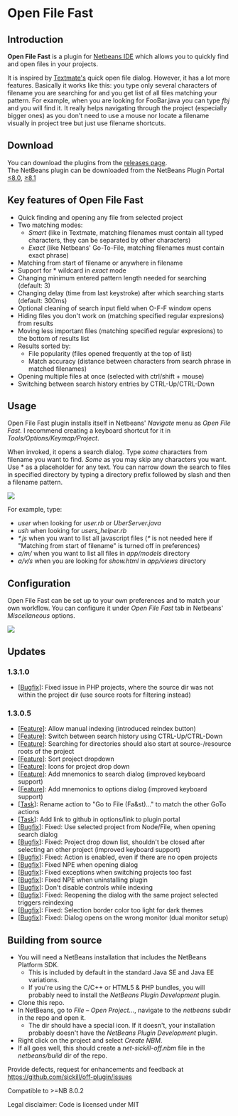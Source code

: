 <h1>Open File Fast</h1>
<h2>Introduction</h2>
<p><strong>Open File Fast</strong> is a plugin for <a href="http://netbeans.org">Netbeans IDE</a> which allows you to quickly find and open files in your projects.</p>
<p>It is inspired by <a href="http://macromates.com/">Textmate's</a> quick open file dialog. However, it has a lot more features. Basically it works like this: you type only several characters of filename you are searching for and you get list of all files matching your pattern. For example, when you are looking for FooBar.java you can type <em>fbj</em> and you will find it. It really helps navigating through the project (especially bigger ones) as you don't need to use a mouse nor locate a filename visually in project tree but just use filename shortcuts.</p>
<h2>Download</h2>
<p>You can download the plugins from the <a href="https://github.com/sickill/off-plugin/releases">releases page</a>.<br>
The NetBeans plugin can be downloaded from the NetBeans Plugin Portal <a href="http://plugins.netbeans.org/plugin/16495/open-file-fast">&le;8.0</a>, <a href="http://plugins.netbeans.org/plugin/63478/open-file-fast">&ge;8.1</a></p>


<h2>Key features of Open File Fast</h2>
<ul>
	<li>Quick finding and opening any file from selected project</li>
	<li>Two matching modes:
	<ul>
		<li><em>Smart</em> (like in Textmate, matching filenames must contain all typed characters, they can be separated by other characters)</li>
		<li><em>Exact</em> (like Netbeans' Go-To-File, matching filenames must contain exact phrase)</li>
	</ul></li>
	<li>Matching from start of filename or anywhere in filename</li>
	<li>Support for * wildcard in <em>exact</em> mode</li>
	<li>Changing minimum entered pattern length needed for searching (default: 3)</li>
	<li>Changing delay (time from last keystroke) after which searching starts (default: 300ms)</li>
	<li>Optional cleaning of search input field when O-F-F window opens</li>
	<li>Hiding files you don't work on (matching specified regular expresions) from results</li>
	<li>Moving less important files (matching specified regular expresions) to the bottom of results list</li>
	<li>Results sorted by:
	<ul>
		<li>File popularity (files opened frequently at the top of list)</li>
		<li>Match accuracy (distance between characters from search phrase in matched filenames)</li>
	</ul></li>
	<li>Opening multiple files at once (selected with ctrl/shift + mouse)</li>
	<li>Switching between search history entries by CTRL-Up/CTRL-Down</li>
</ul>
<h2>Usage</h2>
<p>Open File Fast plugin installs itself in Netbeans' <i>Navigate</i> menu as <i>Open File Fast</i>. I recommend creating a keyboard shortcut for it in <em>Tools/Options/Keymap/Project</em>.</p>
<p>When invoked, it opens a search dialog. Type <em>some</em> characters from filename you want to find. <em>Some</em> as you may skip any characters you want. Use * as a placeholder for any text. You can narrow down the search to files in specified directory by typing a directory prefix followed by slash and then a filename pattern.</p>
<img src="https://cloud.githubusercontent.com/assets/1857095/13906271/9b8c8004-eed2-11e5-8a16-25e5445eb51f.png">

<p>For example, type:</p>
<ul>
	<li><em>user</em> when looking for <em>user.rb</em> or <em>UberServer.java</em></li>
	<li><em>ush</em> when looking for <em>users_helper.rb</em></li>
	<li><em>*.js</em> when you want to list all javascript files (<em>*</em> is not needed here if "Matching from start of filename" is turned off in preferences)</li>
	<li><em>a/m/</em> when you want to list all files in <em>app/models</em> directory</li>
	<li><em>a/v/s</em> when you are looking for <em>show.html</em> in <em>app/views</em> directory</li>
</ul>
<h2>Configuration</h2>
<p>Open File Fast can be set up to your own preferences and to match your own workflow. You can configure it under <em>Open File Fast</em> tab in Netbeans' <em>Miscellaneous</em> options.</p>
<img src="https://cloud.githubusercontent.com/assets/1857095/13906272/9c5d21d2-eed2-11e5-9d2b-8b1a64219ef4.png">


<h2>Updates</h2>
<h3>1.3.1.0</h3>
<ul>
<li>[<a href="https://github.com/sickill/off-plugin/issues/46">Bugfix</a>]: Fixed issue in PHP projects, where the source dir was not within the project dir (use source roots for filtering instead)</li>
 </ul>

<h3>1.3.0.5</h3>
<ul>
<li>[<a href="https://github.com/sickill/off-plugin/issues/32">Feature</a>]: Allow manual indexing (introduced reindex button)</li>
<li>[<a href="https://github.com/sickill/off-plugin/issues/41">Feature</a>]: Switch between search history using CTRL-Up/CTRL-Down</li>
<li>[<a href="https://github.com/sickill/off-plugin/issues/26">Feature</a>]: Searching for directories should also start at source-/resource roots of the project</li>
<li>[<a href="https://github.com/sickill/off-plugin/issues/39">Feature</a>]: Sort project dropdown </li>
<li>[<a href="https://github.com/sickill/off-plugin/issues/28">Feature</a>]: Icons for project drop down</li>
<li>[<a href="https://github.com/sickill/off-plugin/issues/27">Feature</a>]: Add mnemonics to search dialog (improved keyboard support)</li>
<li>[<a href="https://github.com/sickill/off-plugin/issues/25">Feature</a>]: Add mnemonics to options dialog (improved keyboard support)</li>
<li>[<a href="https://github.com/sickill/off-plugin/issues/31">Task</a>]: Rename action to "Go to File (Fa&st)..." to match the other GoTo actions</li>
<li>[<a href="https://github.com/sickill/off-plugin/issues/35">Task</a>]: Add link to github in options/link to plugin portal</li>
<li>[<a href="https://github.com/sickill/off-plugin/issues/8">Bugfix</a>]: Fixed: Use selected project from Node/File, when opening search dialog</li>
<li>[<a href="https://github.com/sickill/off-plugin/issues/22">Bugfix</a>]: Fixed: Project drop down list, shouldn't be closed after selecting an other project (improved keyboard support)</li>
<li>[<a href="https://github.com/sickill/off-plugin/issues/29">Bugfix</a>]: Fixed: Action is enabled, even if there are no open projects</li>
<li>[<a href="https://github.com/sickill/off-plugin/issues/30">Bugfix</a>]: Fixed NPE when opening dialog</li>
<li>[<a href="https://github.com/sickill/off-plugin/issues/33">Bugfix</a>]: Fixed exceptions when switching projects too fast</li>
<li>[<a href="https://github.com/sickill/off-plugin/issues/34">Bugfix</a>]: Fixed NPE when uninstalling plugin</li>
<li>[<a href="https://github.com/sickill/off-plugin/issues/38">Bugfix</a>]: Don't disable controls while indexing</li>
<li>[<a href="https://github.com/sickill/off-plugin/issues/37">Bugfix</a>]: Fixed: Reopening the dialog with the same project selected triggers reindexing</li>
<li>[<a href="https://github.com/sickill/off-plugin/issues/40">Bugfix</a>]: Fixed: Selection border color too light for dark themes</li>
<li>[<a href="https://github.com/sickill/off-plugin/issues/36">Bugfix</a>]: Fixed: Dialog opens on the wrong monitor (dual monitor setup)</li>
 </ul>

<h2>Building from source</h2>
<ul>
	<li>You will need a NetBeans installation that includes the NetBeans Platform SDK.
	<ul>
		<li>This is included by default in the standard Java SE and Java EE variations.</li>
		<li>If you're using the C/C++ or HTML5 &amp; PHP bundles, you will probably need to install the <em>NetBeans Plugin Development</em> plugin.</li>
	</ul></li>
	<li>Clone this repo.</li>
	<li>In NetBeans, go to <em>File</em> – <em>Open Project…</em>, navigate to the <em>netbeans</em> subdir in the repo and open it.
	<ul>
		<li>The dir should have a special icon. If it doesn't, your installation probably doesn't have the <em>NetBeans Plugin Development</em> plugin.</li>
	</ul></li>
	<li>Right click on the project and select <em>Create NBM</em>.</li>
	<li>If all goes well, this should create a <em>net-sickill-off.nbm</em> file in the <em>netbeans/build</em> dir of the repo.</li>
</ul>
<p>Provide defects, request for enhancements and feedback at <a href="https://github.com/sickill/off-plugin/issues">https://github.com/sickill/off-plugin/issues</a></p>
<p>Compatible to >=NB 8.0.2</p>
<p>Legal disclaimer: Code is licensed under MIT</p>
